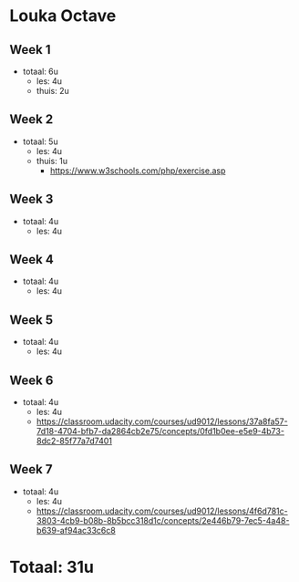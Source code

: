 # Louka Octave
## Week 1
  * totaal: 6u
    * les: 4u
    * thuis: 2u
## Week 2
  * totaal: 5u
    * les: 4u
    * thuis: 1u
      * https://www.w3schools.com/php/exercise.asp
## Week 3
  * totaal: 4u
    * les: 4u
## Week 4
  * totaal: 4u
    * les: 4u
## Week 5
  * totaal: 4u
    * les: 4u
## Week 6
  * totaal: 4u
    * les: 4u
     * https://classroom.udacity.com/courses/ud9012/lessons/37a8fa57-7d18-4704-bfb7-da2864cb2e75/concepts/0fd1b0ee-e5e9-4b73-8dc2-85f77a7d7401
## Week 7
  * totaal: 4u
    * les: 4u
     * https://classroom.udacity.com/courses/ud9012/lessons/4f6d781c-3803-4cb9-b08b-8b5bcc318d1c/concepts/2e446b79-7ec5-4a48-b639-af94ac33c6c8

# Totaal: 31u
